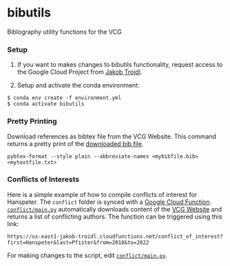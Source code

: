 # bibutils
Biblography utility functions for the VCG

### Setup
1. If you want to makes changes to bibutils functionality, request access to the Google Cloud Project from [Jakob Troidl](jakobtroidl.github.io).

2. Setup and activate the conda environment:
```shell
$ conda env create -f environment.yml
$ conda activate bibutils
```

### Pretty Printing 
Download references as bibtex file from the VCG Website. This command returns a pretty print of the [downloaded bib file](https://vcg.seas.harvard.edu/publications.bib). 

```shell
pybtex-format --style plain --abbreviate-names <mybibfile.bib> <mytextfile.txt>
```

### Conflicts of Interests
Here is a simple example of how to compile conflicts of interest for Hanspeter. The `conflict` folder is synced with a [Google Cloud Function](https://console.cloud.google.com/functions/details/us-east1/conflict_of_interest?env=gen1&project=jakob-troidl). [`conflict/main.py`](https://github.com/VCG/bibutils/blob/main/conflict/main.py) automatically downloads content of the [VCG Website](https://vcg.seas.harvard.edu/publications.bib) and returns a list of conflicting authors. The function can be triggered using this link:

```
https://us-east1-jakob-troidl.cloudfunctions.net/conflict_of_interest?first=Hanspeter&last=Pfister&from=2018&to=2022
```

For making changes to the script, edit [`conflict/main.py`](https://github.com/VCG/bibutils/blob/main/conflict/main.py).
